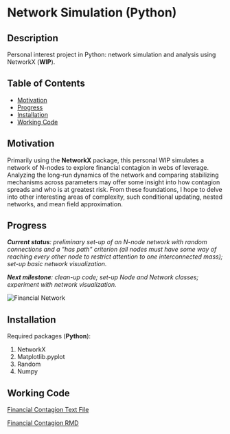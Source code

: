 # Network Simulation (Python)

## Description

Personal interest project in Python: network simulation and analysis using NetworkX (__WIP__).

## Table of Contents

* [Motivation](#motivation)
* [Progress](#progress)
* [Installation](#installation)
* [Working Code](#working-code)

## Motivation

Primarily using the __NetworkX__ package, this personal WIP simulates a network of N-nodes to explore
financial contagion in webs of leverage. Analyzing the long-run dynamics of the network and comparing
stabilizing mechanisms across parameters may offer some insight into how contagion spreads and who is
at greatest risk. From these foundations, I hope to delve into other interesting areas of complexity, such conditional updating,
nested networks, and mean field approximation. 

## Progress

___Current status__: preliminary set-up of an N-node network with random connections and a "has path" criterion (all nodes must have some way of reaching every other node to restrict attention to one interconnected mass); set-up basic network visualization._

___Next milestone__: clean-up code; set-up Node and Network classes; experiment with network visualization._

![Financial Network](https://user-images.githubusercontent.com/68624142/210494279-a70a3d0f-ee09-47fd-8ad6-cb3f53e30a15.png)

## Installation

Required packages (__Python__): 

1. NetworkX
2. Matplotlib.pyplot
3. Random
4. Numpy

## Working Code

[Financial Contagion Text File](https://github.com/NetworkGestalt/Network-Simulation/files/10341797/Financial.Contagion.txt)

[Financial Contagion RMD](https://github.com/NetworkGestalt/Network-Simulation/blob/main/Financial%20Contagion.ipynb)
